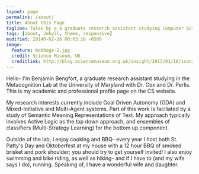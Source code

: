 ```yaml
---
layout: page
permalink: /about/
title: About this Page
tagline: Tales by a a graduate research assistant studying Computer Science at Maryland
tags: [about, Jekyll, theme, responsive]
modified: 20140-02-26 00:03:16 -0500
image:
  feature: babbage-2.jpg
  credit: Science Museum, UK
  creditlink: http://blog.sciencemuseum.org.uk/insight/2013/01/18/iconic-babbage-drawings-to-go-on-display/babbages-difference-engine-no-2-1847-1849-drawings-2/
---
```


Hello- I'm Benjamin Bengfort, a graduate research assistant studying in the Metacognition Lab at the University of Maryland with Dr. Cox and Dr. Perlis. This is my academic and professional profile page on the CS website.

My research interests currently include Goal Driven Autonomy (GDA) and Mixed-Initiative and Multi-Agent systems. Part of this work is faciliated by a study of Semantic Meaning Representations of Text. My approach typically involves Active Logic as the top down approach, and ensembles of classifiers (Multi-Strategy Learning) for the bottom up component.

Outside of the lab, I enjoy cooking and BBQ- every year I host both St. Patty's Day and Oktoberfest at my house with a 12 hour BBQ of smoked brisket and pork shoulder; you should try to get yourself invited! I also enjoy swimming and bike riding, as well as hiking- and if I have to (and my wife says I do), running. Speaking of, I have a wonderful wife and daughter.
